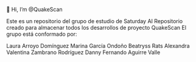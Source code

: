 👋 Hi, I’m @QuakeScan



Este es un repositorio del grupo de estudio de Saturday AI
Repositorio creado para almacenar todos los desarrollos de proyecto QuakeScan
El grupo está conformado por:

Laura Arroyo Domínguez
Marina García Ondoño
Beatryss Rats
Alexandra Valentina Zambrano Rodríguez
Danny Fernando Aguirre Valle


<!---
QuakeScan/QuakeScan is a ✨ special ✨ repository because its `README.md` (this file) appears on your GitHub profile.
You can click the Preview link to take a look at your changes.
--->
